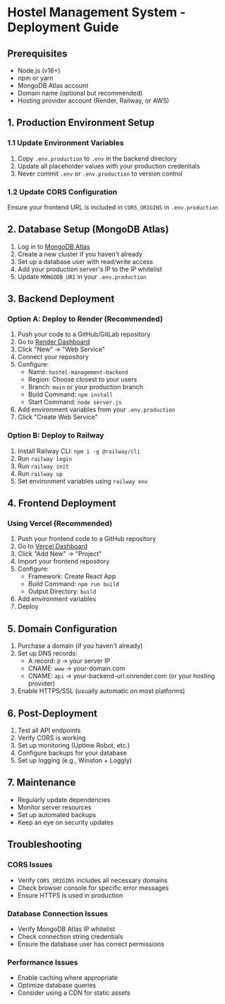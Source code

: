 # Hostel Management System - Deployment Guide

## Prerequisites
- Node.js (v16+)
- npm or yarn
- MongoDB Atlas account
- Domain name (optional but recommended)
- Hosting provider account (Render, Railway, or AWS)

## 1. Production Environment Setup

### 1.1 Update Environment Variables
1. Copy `.env.production` to `.env` in the backend directory
2. Update all placeholder values with your production credentials
3. Never commit `.env` or `.env.production` to version control

### 1.2 Update CORS Configuration
Ensure your frontend URL is included in `CORS_ORIGINS` in `.env.production`

## 2. Database Setup (MongoDB Atlas)

1. Log in to [MongoDB Atlas](https://www.mongodb.com/cloud/atlas)
2. Create a new cluster if you haven't already
3. Set up a database user with read/write access
4. Add your production server's IP to the IP whitelist
5. Update `MONGODB_URI` in your `.env.production`

## 3. Backend Deployment

### Option A: Deploy to Render (Recommended)
1. Push your code to a GitHub/GitLab repository
2. Go to [Render Dashboard](https://dashboard.render.com/)
3. Click "New" → "Web Service"
4. Connect your repository
5. Configure:
   - Name: `hostel-management-backend`
   - Region: Choose closest to your users
   - Branch: `main` or your production branch
   - Build Command: `npm install`
   - Start Command: `node server.js`
6. Add environment variables from your `.env.production`
7. Click "Create Web Service"

### Option B: Deploy to Railway
1. Install Railway CLI: `npm i -g @railway/cli`
2. Run `railway login`
3. Run `railway init`
4. Run `railway up`
5. Set environment variables using `railway env`

## 4. Frontend Deployment

### Using Vercel (Recommended)
1. Push your frontend code to a GitHub repository
2. Go to [Vercel Dashboard](https://vercel.com/dashboard)
3. Click "Add New" → "Project"
4. Import your frontend repository
5. Configure:
   - Framework: Create React App
   - Build Command: `npm run build`
   - Output Directory: `build`
6. Add environment variables
7. Deploy

## 5. Domain Configuration

1. Purchase a domain (if you haven't already)
2. Set up DNS records:
   - A record: `@` → your server IP
   - CNAME: `www` → your-domain.com
   - CNAME: `api` → your-backend-url.onrender.com (or your hosting provider)
3. Enable HTTPS/SSL (usually automatic on most platforms)

## 6. Post-Deployment

1. Test all API endpoints
2. Verify CORS is working
3. Set up monitoring (Uptime Robot, etc.)
4. Configure backups for your database
5. Set up logging (e.g., Winston + Loggly)

## 7. Maintenance

- Regularly update dependencies
- Monitor server resources
- Set up automated backups
- Keep an eye on security updates

## Troubleshooting

### CORS Issues
- Verify `CORS_ORIGINS` includes all necessary domains
- Check browser console for specific error messages
- Ensure HTTPS is used in production

### Database Connection Issues
- Verify MongoDB Atlas IP whitelist
- Check connection string credentials
- Ensure the database user has correct permissions

### Performance Issues
- Enable caching where appropriate
- Optimize database queries
- Consider using a CDN for static assets
